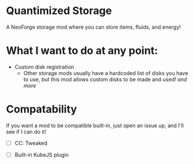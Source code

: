 # Quantimized Storage
A NeoForge storage mod where you can store items, fluids, and energy!

# What I want to do at any point:
- Custom disk registration
  - Other storage mods usually have a hardcoded list of disks you have to use, but this mod allows custom disks to be made and used!
*and more*


# Compatability
If you want a mod to be compatible built-in, just open an issue up, and I'll see if I can do it!
- [ ] CC: Tweaked
- [ ] Built-in KubeJS plugin

